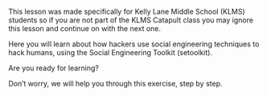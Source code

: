 This lesson was made specifically for Kelly Lane Middle School (KLMS) students so if you are not part of the KLMS Catapult class you may ignore this lesson and continue on with the next one.

Here you will learn about how hackers use social engineering techniques to hack humans, using the Social Engineering Toolkit (setoolkit).  

Are you ready for learning?  

Don’t worry, we will help you through this exercise, step by step.
